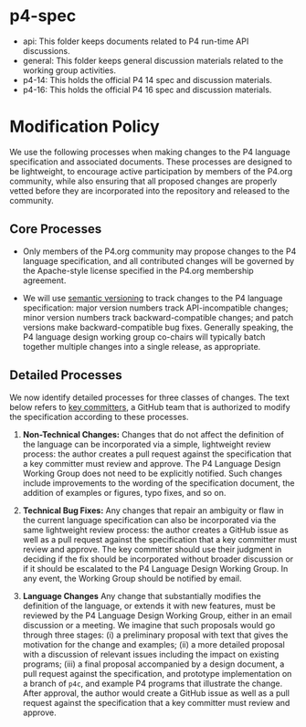 # p4-spec

- api: This folder keeps documents related to P4 run-time API discussions.
- general: This folder keeps general discussion materials related to the working group activities.
- p4-14: This holds the official P4 14 spec and discussion materials.
- p4-16: This holds the official P4 16 spec and discussion materials.

# Modification Policy

We use the following processes when making changes to the P4 language specification and associated documents. These processes are designed to be lightweight, to encourage active participation by members of the P4.org community, while also ensuring that all proposed changes are properly vetted before they are incorporated into the repository and released to the community.

## Core Processes

* Only members of the P4.org community may propose changes to the P4 language specification, and all contributed changes will be governed by the Apache-style license specified in the P4.org membership agreement.

* We will use [semantic versioning](http://semver.org/) to track changes to the P4 language specification: major version numbers track API-incompatible changes; minor version numbers track backward-compatible changes; and patch versions make backward-compatible bug fixes. Generally speaking, the P4 language design working group co-chairs will typically batch together multiple changes into a single release, as appropriate.

## Detailed Processes

We now identify detailed processes for three classes of changes. The text below refers to [key committers](https://github.com/orgs/p4lang/teams/p4lang-key-committers), a GitHub team that is authorized to modify the specification according to these processes.

1. **Non-Technical Changes:** Changes that do not affect the definition of the language can be incorporated via a simple, lightweight review process: the author creates a pull request against the specification that a key committer must review and approve. The P4 Language Design Working Group does not need to be explicitly notified. Such changes include improvements to the wording of the specification document, the addition of examples or figures, typo fixes, and so on.

2. **Technical Bug Fixes:** Any changes that repair an ambiguity or flaw in the current language specification can also be incorporated via the same lightweight review process: the author creates a GitHub issue as well as a pull request against the specification that a key committer must review and approve. The key committer should use their judgment in deciding if the fix should be incorporated without broader discussion or if it should be escalated to the P4 Language Design Working Group. In any event, the Working Group should be notified by email.

3. **Language Changes** Any change that substantially modifies the definition of the language, or extends it with new features, must be reviewed by the P4 Language Design Working Group, either in an email discussion or a meeting. We imagine that such proposals would go through three stages: (i) a preliminary proposal with text that gives the motivation for the change and examples; (ii) a more detailed proposal with a discussion of relevant issues including the impact on existing programs; (iii) a final proposal accompanied by a design document, a pull request against the specification, and prototype implementation on a branch of `p4c`, and example P4 programs that illustrate the change. After approval, the author would create a GitHub issue as well as a pull request against the specification that a key committer must review and approve.